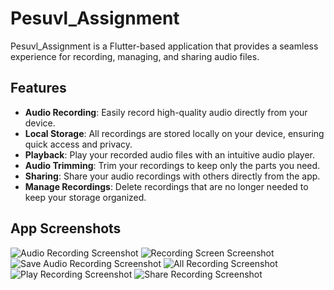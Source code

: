 # Pesuvl_Assignment

Pesuvl_Assignment is a Flutter-based application that provides a seamless experience for recording, managing, and sharing audio files.

## Features

- **Audio Recording**: Easily record high-quality audio directly from your device.
- **Local Storage**: All recordings are stored locally on your device, ensuring quick access and privacy.
- **Playback**: Play your recorded audio files with an intuitive audio player.
- **Audio Trimming**: Trim your recordings to keep only the parts you need.
- **Sharing**: Share your audio recordings with others directly from the app.
- **Manage Recordings**: Delete recordings that are no longer needed to keep your storage organized.

## App Screenshots

![Audio Recording Screenshot](assets/1.png)
![Recording Screen Screenshot](assets/3.png)
![Save Audio Recording Screenshot](assets/2.png)
![All Recording Screenshot](assets/4.png)
![Play Recording Screenshot](assets/5.png)
![Share Recording Screenshot](assets/6.png)